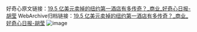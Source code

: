 好奇心原文链接：[19.5 亿美元卖掉的纽约第一酒店有多传奇？_商业_好奇心日报-胡莹](https://www.qdaily.com/articles/2702.html)
WebArchive归档链接：[19.5 亿美元卖掉的纽约第一酒店有多传奇？_商业_好奇心日报-胡莹](http://web.archive.org/web/20180228064827/http://www.qdaily.com:80/articles/2702.html)
![image](http://ww3.sinaimg.cn/large/007d5XDply1g3v6gts2n4j30u054u7wi)